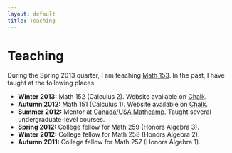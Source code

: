 ```yaml
---
layout: default
title: Teaching
---
```


# Teaching

During the Spring 2013 quarter, I am teaching [Math 153](teaching/153spr13/). In the past, I have taught at the following places.

* **Winter 2013:** Math 152 (Calculus 2). Website available on [Chalk](http://chalk.uchicago.edu).
* **Autumn 2012:** Math 151 (Calculus 1). Website available on [Chalk](http://chalk.uchicago.edu).
* **Summer 2012:** Mentor at [Canada/USA Mathcamp](http://www.mathcamp.org). Taught several undergraduate-level courses.
* **Spring 2012:** College fellow for Math 259 (Honors Algebra 3).
* **Winter 2012:** College fellow for Math 258 (Honors Algebra 2).
* **Autumn 2011:** College fellow for Math 257 (Honors Algebra 1).

